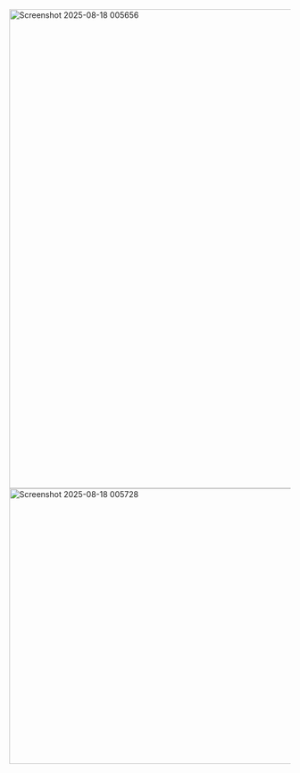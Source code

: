 <img width="1905" height="859" alt="Screenshot 2025-08-18 005656" src="https://github.com/user-attachments/assets/e6e6eae0-31ae-4f8a-bedd-394852ebfe6e" />
<img width="739" height="494" alt="Screenshot 2025-08-18 005728" src="https://github.com/user-attachments/assets/6453181a-f717-467e-b4e4-3de559c876b4" />

